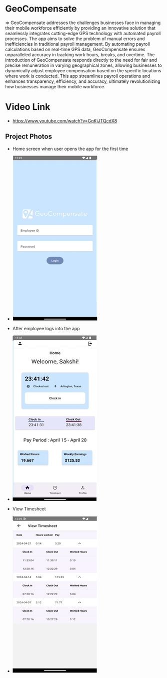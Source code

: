 # GeoCompensate
=> GeoCompensate addresses the challenges businesses face in managing their mobile workforce efficiently by providing an innovative solution that seamlessly integrates cutting-edge GPS technology with automated payroll processes. The app aims to solve the problem of manual errors and inefficiencies in traditional payroll management. By automating payroll calculations based on real-time GPS data, GeoCompensate ensures unparalleled accuracy in tracking work hours, breaks, and overtime. The introduction of GeoCompensate responds directly to the need for fair and precise remuneration in varying geographical zones, allowing businesses to dynamically adjust employee compensation based on the specific locations where work is 
conducted. This app streamlines payroll operations and enhances transparency, efficiency, and accuracy, ultimately revolutionizing how businesses manage their mobile workforce.

# Video Link
- https://www.youtube.com/watch?v=GqKjJTQcdX8

## Project Photos
- Home screen when user opens the app for the first time
- ![Home Screen](images/homescreen.png)
  
- After employee logs into the app
- ![Landing Page](images/landingpage.png)

- View Timesheet
- ![View Timesheet](images/view_timesheet.png)
